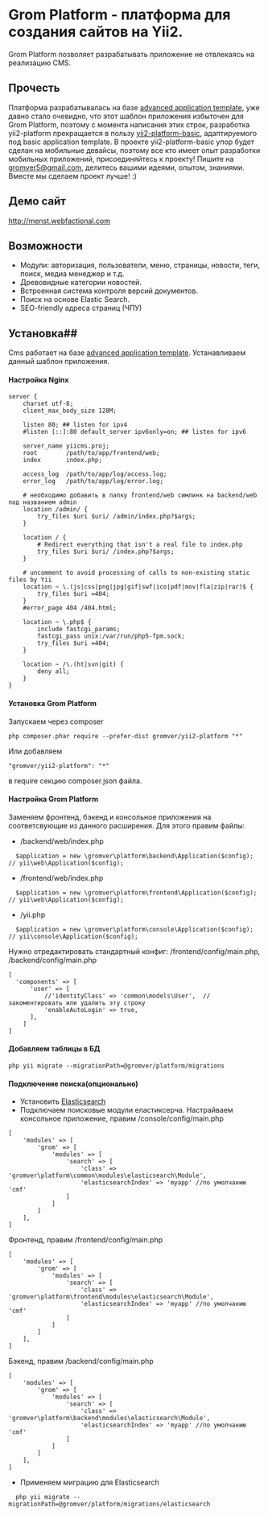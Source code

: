 # Grom Platform - платформа для создания сайтов на Yii2.

Grom Platform позволяет разрабатывать приложение не отвлекаясь на реализацию CMS.

## Прочесть
Платформа разрабатывалась на базе [advanced application template](http://www.yiiframework.com/doc-2.0/guide-tutorial-advanced-app.html), уже давно стало очевидно, что этот шаблон приложения избыточен для Grom Platform, поэтому с момента написания этих строк, разработка yii2-platform прекращается в пользу [yii2-platform-basic](https://github.com/gromver/yii2-platform-basic), адаптируемого под basic application template. В проекте yii2-platform-basic упор будет сделан на мобильные девайсы, поэтому все кто имеет опыт разработки мобильных приложений, присоединяйтесь к проекту! Пишите на gromver5@gmail.com, делитесь вашими идеями, опытом, знаниями. Вместе мы сделаем проект лучше! :)

## Демо сайт
http://menst.webfactional.com

## Возможности

* Модули: авторизация, пользователи, меню, страницы, новости, теги, поиск, медиа менеджер и т.д.
* Древовидные категории новостей.
* Встроенная система контроля версий документов.
* Поиск на основе Elastic Search.
* SEO-friendly адреса страниц (ЧПУ)

## Установка##

Cms работает на базе [advanced application template](http://www.yiiframework.com/doc-2.0/guide-tutorial-advanced-app.html). Устанавливаем данный шаблон приложения.

#### Настройка Nginx
```nginx
server {
    charset utf-8;
    client_max_body_size 128M;

    listen 80; ## listen for ipv4
    #listen [::]:80 default_server ipv6only=on; ## listen for ipv6

    server_name yiicms.proj;
    root        /path/to/app/frontend/web;
    index       index.php;

    access_log  /path/to/app/log/access.log;
    error_log   /path/to/app/log/error.log;

    # необходимо добавить в папку frontend/web симлинк на backend/web под названием admin
	location /admin/ {
        try_files $uri $uri/ /admin/index.php?$args;
    }

    location / {
		# Redirect everything that isn't a real file to index.php
        try_files $uri $uri/ /index.php?$args;
    }

    # uncomment to avoid processing of calls to non-existing static files by Yii
    location ~ \.(js|css|png|jpg|gif|swf|ico|pdf|mov|fla|zip|rar)$ {
        try_files $uri =404;
    }
    #error_page 404 /404.html;

	location ~ \.php$ {
        include fastcgi_params;
        fastcgi_pass unix:/var/run/php5-fpm.sock;
        try_files $uri =404;
    }

    location ~ /\.(ht|svn|git) {
        deny all;
    }
}
```

#### Установка Grom Platform
Запускаем через composer

    php composer.phar require --prefer-dist gromver/yii2-platform "*"
    
Или добавляем  

    "gromver/yii2-platform": "*"
    
в require секцию composer.json файла.

#### Настройка Grom Platform
Заменяем фронтенд, бэкенд и консольное приложения на соответсвующие из данного расширения. Для этого правим файлы:

* /backend/web/index.php
```
  $application = new \gromver\platform\backend\Application($config); // yii\web\Application($config);
```
* /frontend/web/index.php   
```
  $application = new \gromver\platform\frontend\Application($config); // yii\web\Application($config);
```
* /yii.php
```
  $application = new \gromver\platform\console\Application($config); // yii\console\Application($config);
```

Нужно отредактировать стандартный конфиг: /frontend/config/main.php, /backend/config/main.php

``` 
[
  'components' => [
      'user' => [
          //'identityClass' => 'common\models\User',  //закоментировать или удалить эту строку
          'enableAutoLogin' => true,
      ],
    ]
]
```
#### Добавляем таблицы в БД

    php yii migrate --migrationPath=@gromver/platform/migrations

#### Подключение поиска(опционально)
* Установить [Elasticsearch](http://www.elasticsearch.org/guide/en/elasticsearch/reference/current/_installation.html)
* Подключаем поисковые модули еластиксерча. Настрайваем консольное приложение, правим /console/config/main.php
```
[
    'modules' => [
        'grom' => [
            'modules' => [
                'search' => [
                    'class' => 'gromver\platform\common\modules\elasticsearch\Module',
                    'elasticsearchIndex' => 'myapp'	//по умолчанию 'cmf'
                ]
            ]
        ]
    ],
]
```
Фронтенд, правим /frontend/config/main.php
```
[
    'modules' => [
        'grom' => [
            'modules' => [
                'search' => [
                    'class' => 'gromver\platform\frontend\modules\elasticsearch\Module',
                    'elasticsearchIndex' => 'myapp'	//по умолчанию 'cmf'
                ]
            ]
        ]
    ],
]
```
Бэкенд, правим /backend/config/main.php
```
[
    'modules' => [
        'grom' => [
            'modules' => [
                'search' => [
                    'class' => 'gromver\platform\backend\modules\elasticsearch\Module',
                    'elasticsearchIndex' => 'myapp'	//по умолчанию 'cmf'
                ]
            ]
        ]
    ],
]
```
* Применяем миграцию для Elasticsearch
```
  php yii migrate --migrationPath=@gromver/platform/migrations/elasticsearch
```
